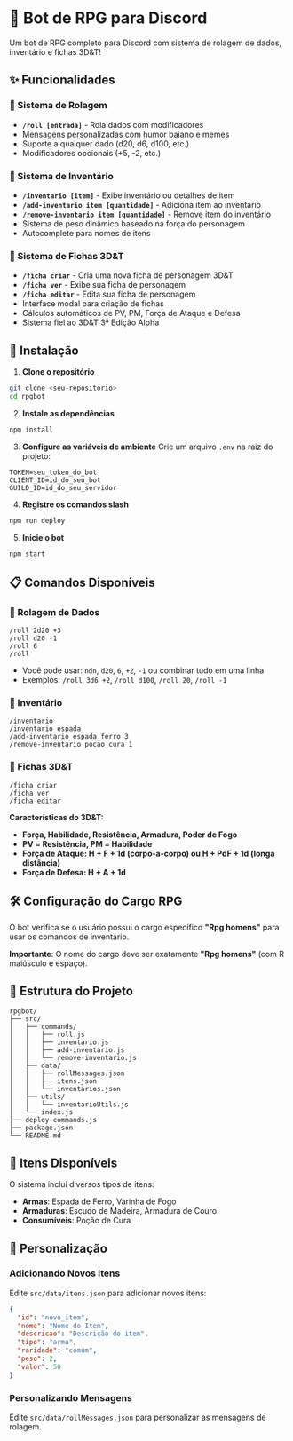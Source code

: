 # 🎲 Bot de RPG para Discord

Um bot de RPG completo para Discord com sistema de rolagem de dados, inventário e fichas 3D&T!

## ✨ Funcionalidades

### 🎲 Sistema de Rolagem
- **`/roll [entrada]`** - Rola dados com modificadores
- Mensagens personalizadas com humor baiano e memes
- Suporte a qualquer dado (d20, d6, d100, etc.)
- Modificadores opcionais (+5, -2, etc.)

### 🎒 Sistema de Inventário
- **`/inventario [item]`** - Exibe inventário ou detalhes de item
- **`/add-inventario item [quantidade]`** - Adiciona item ao inventário
- **`/remove-inventario item [quantidade]`** - Remove item do inventário
- Sistema de peso dinâmico baseado na força do personagem
- Autocomplete para nomes de itens

### 📝 Sistema de Fichas 3D&T
- **`/ficha criar`** - Cria uma nova ficha de personagem 3D&T
- **`/ficha ver`** - Exibe sua ficha de personagem
- **`/ficha editar`** - Edita sua ficha de personagem
- Interface modal para criação de fichas
- Cálculos automáticos de PV, PM, Força de Ataque e Defesa
- Sistema fiel ao 3D&T 3ª Edição Alpha

## 🚀 Instalação

1. **Clone o repositório**
```bash
git clone <seu-repositorio>
cd rpgbot
```

2. **Instale as dependências**
```bash
npm install
```

3. **Configure as variáveis de ambiente**
Crie um arquivo `.env` na raiz do projeto:
```env
TOKEN=seu_token_do_bot
CLIENT_ID=id_do_seu_bot
GUILD_ID=id_do_seu_servidor
```

4. **Registre os comandos slash**
```bash
npm run deploy
```

5. **Inicie o bot**
```bash
npm start
```

## 📋 Comandos Disponíveis

### 🎲 Rolagem de Dados
```
/roll 2d20 +3
/roll d20 -1
/roll 6
/roll
```
- Você pode usar: `ndn`, `d20`, `6`, `+2`, `-1` ou combinar tudo em uma linha
- Exemplos: `/roll 3d6 +2`, `/roll d100`, `/roll 20`, `/roll -1`

### 🎒 Inventário
```
/inventario
/inventario espada
/add-inventario espada_ferro 3
/remove-inventario pocao_cura 1
```

### 📝 Fichas 3D&T
```
/ficha criar
/ficha ver
/ficha editar
```
**Características do 3D&T:**
- **Força, Habilidade, Resistência, Armadura, Poder de Fogo**
- **PV = Resistência, PM = Habilidade**
- **Força de Ataque: H + F + 1d (corpo-a-corpo) ou H + PdF + 1d (longa distância)**
- **Força de Defesa: H + A + 1d**

## 🛠️ Configuração do Cargo RPG

O bot verifica se o usuário possui o cargo específico **"Rpg homens"** para usar os comandos de inventário.

**Importante**: O nome do cargo deve ser exatamente **"Rpg homens"** (com R maiúsculo e espaço).

## 📁 Estrutura do Projeto

```
rpgbot/
├── src/
│   ├── commands/
│   │   ├── roll.js
│   │   ├── inventario.js
│   │   ├── add-inventario.js
│   │   └── remove-inventario.js
│   ├── data/
│   │   ├── rollMessages.json
│   │   ├── itens.json
│   │   └── inventarios.json
│   ├── utils/
│   │   └── inventarioUtils.js
│   └── index.js
├── deploy-commands.js
├── package.json
└── README.md
```

## 🎯 Itens Disponíveis

O sistema inclui diversos tipos de itens:
- **Armas**: Espada de Ferro, Varinha de Fogo
- **Armaduras**: Escudo de Madeira, Armadura de Couro
- **Consumíveis**: Poção de Cura

## 🔧 Personalização

### Adicionando Novos Itens
Edite `src/data/itens.json` para adicionar novos itens:

```json
{
  "id": "novo_item",
  "nome": "Nome do Item",
  "descricao": "Descrição do item",
  "tipo": "arma",
  "raridade": "comum",
  "peso": 2,
  "valor": 50
}
```

### Personalizando Mensagens
Edite `src/data/rollMessages.json` para personalizar as mensagens de rolagem.
